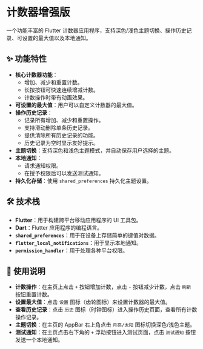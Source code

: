 # 计数器增强版

一个功能丰富的 Flutter 计数器应用程序，支持深色/浅色主题切换、操作历史记录、可设置的最大值以及本地通知。

## ✨ 功能特性

-   **核心计数器功能**：
    -   增加、减少和重置计数。
    -   长按按钮可快速连续增减计数。
    -   计数操作时带有动画效果。
-   **可设置的最大值**：用户可以自定义计数器的最大值。
-   **操作历史记录**：
    -   记录所有增加、减少和重置操作。
    -   支持滑动删除单条历史记录。
    -   提供清除所有历史记录的功能。
    -   历史记录为空时显示友好提示。
-   **主题切换**：支持深色和浅色主题模式，并自动保存用户选择的主题。
-   **本地通知**：
    -   请求通知权限。
    -   在授予权限后可以发送测试通知。
-   **持久化存储**：使用 `shared_preferences` 持久化主题设置。

## 🛠️ 技术栈

-   **Flutter**：用于构建跨平台移动应用程序的 UI 工具包。
-   **Dart**：Flutter 应用程序的编程语言。
-   **`shared_preferences`**：用于在设备上存储简单的键值对数据。
-   **`flutter_local_notifications`**：用于显示本地通知。
-   **`permission_handler`**：用于处理各种平台权限。

## 📖 使用说明

-   **计数操作**：在主页上点击 `+` 按钮增加计数，点击 `-` 按钮减少计数，点击 `刷新` 按钮重置计数。
-   **设置最大值**：点击 `设置` 图标（齿轮图标）来设置计数器的最大值。
-   **查看历史记录**：点击 `历史` 图标（时钟图标）进入操作历史页面，查看所有计数操作记录。
-   **主题切换**：在主页的 AppBar 右上角点击 `月亮/太阳` 图标切换深色/浅色主题。
-   **测试通知**：在主页点击右下角的 `+` 浮动按钮进入测试页面，点击 `测试通知` 按钮发送一个本地通知。
